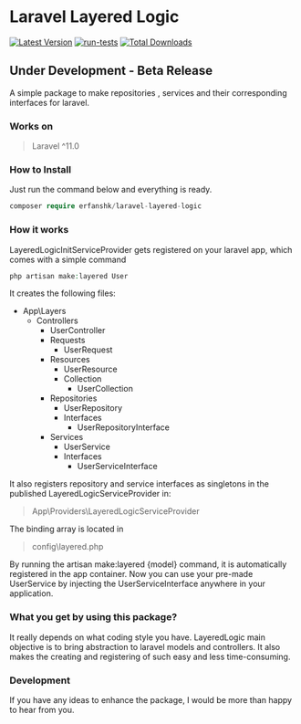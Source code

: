 # Laravel Layered Logic
[![Latest Version](https://img.shields.io/github/release/erfanshk/laravel-layered-logic.svg?style=flat-square)](https://github.com/erfanshk/laravel-layered-logic/releases)
[![run-tests](https://github.com/erfanshk/laravel-layered-logic/actions/workflows/run-tests.yml/badge.svg)](https://github.com/erfanshk/laravel-layered-logic/actions/workflows/run-tests.yml)
[![Total Downloads](https://img.shields.io/packagist/dt/erfanshk/laravel-layered-logic.svg?style=flat-square)](https://packagist.org/packages/erfanshk/laravel-layered-logic)
## Under Development - Beta Release
A simple package to make repositories , services and their corresponding interfaces for laravel.
### Works on
> Laravel ^11.0
### How to Install
Just run the command below and everything is ready.
```php
composer require erfanshk/laravel-layered-logic
```
### How it works
LayeredLogicInitServiceProvider gets registered on your laravel app, which comes with a simple command

```php
php artisan make:layered User
```
It creates the following files:


- App\Layers
  - Controllers
    - UserController 
    - Requests
      - UserRequest
    - Resources
      - UserResource
      - Collection
        - UserCollection
    - Repositories
      - UserRepository
      - Interfaces
        - UserRepositoryInterface
    - Services
      - UserService
      - Interfaces
        - UserServiceInterface


It also registers repository and service interfaces as singletons in the published LayeredLogicServiceProvider in:
> App\Providers\LayeredLogicServiceProvider

The binding array is located in
> config\layered.php

By running the artisan make:layered {model} command, it is automatically registered in the app container.
Now you can use your pre-made UserService by injecting the UserServiceInterface anywhere in your application.

### What you get by using this package?
It really depends on what coding style you have. LayeredLogic main objective is to bring abstraction to laravel models and controllers.
It also makes the creating and registering of such easy and less time-consuming.


### Development
If you have any ideas to enhance the package, I would be more than happy to hear from you. 
